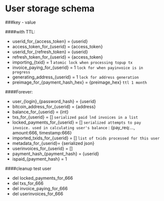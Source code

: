 User storage schema
===================

###key - value

####with TTL:

* userid_for_{access_token} = {userid}
* access_token_for_{userid} = {access_token}
* userid_for_{refresh_token} = {userid}
* refresh_token_for_{userid} = {access_token}
* importing_{txid} = 1 `atomic lock when processing topup tx`
* invoice_paying_for_{userid} = 1 `lock for when payinvoice is in progress`
* generating_address_{userid} = 1 `lock for address generation`
* preimage_for_{payment_hash_hex} = {preimage_hex} `ttl 1 month`



####Forever:

* user_{login}_{password_hash} = {userid}
* bitcoin_address_for_{userid} = {address}
* balance_for_{userid} = {int}
* txs_for_{userid} = [] `serialized paid lnd invoices in a list`
* locked_payments_for_{userid} = [] `serialized attempts to pay invoice. used in calculating user's balance`
    : {pay_req:..., amount:666, timestamp:666}
* imported_txids_for_{userid} = [] `list of txids processed for this user`
* metadata_for_{userid}= {serialized json}
* userinvoices_for_{userid} = []
* payment_hash_{payment_hash} = {userid}
* ispaid_{payment_hash} = 1
 
 
 ####cleanup test user
 
 * del locked_payments_for_666
 * del txs_for_666
 * del invoice_paying_for_666
 * del userinvoices_for_666